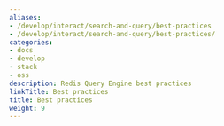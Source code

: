 ```yaml
---
aliases:
- /develop/interact/search-and-query/best-practices
- /develop/interact/search-and-query/best-practices/
categories:
- docs
- develop
- stack
- oss
description: Redis Query Engine best practices
linkTitle: Best practices
title: Best practices
weight: 9
---
```

